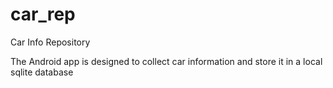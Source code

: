 # car_rep
Car Info Repository

The Android app is designed to collect car information and store it in a local sqlite database
